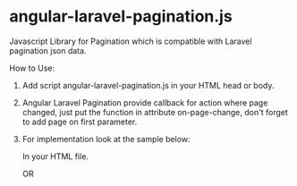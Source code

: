 # angular-laravel-pagination.js
Javascript Library for Pagination which is compatible with Laravel pagination json data.

How to Use:
1. Add script angular-laravel-pagination.js in your HTML head or body.
2. Angular Laravel Pagination provide callback for action where page changed, just put
   the function in attribute on-page-change, don't forget to add page on first parameter.
3. For implementation look at the sample below:

   <script>

   ......
   angular.module('yourApp',['verzthAngularPagination']);
   ......

   </script>

   In your HTML file.

   <v-ng-pagination data="listPage" on-page-change="pageChanged(page)"></v-ng-pagination>

   OR

   <div class="v-ng-pagination" data="listPage" on-page-change="pageChanged(page)"></div>